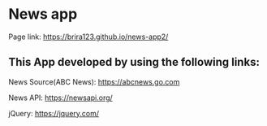# News app

Page link: https://brira123.github.io/news-app2/

## This App developed by using the following links:

News Source(ABC News): https://abcnews.go.com

News API: https://newsapi.org/

jQuery: https://jquery.com/


